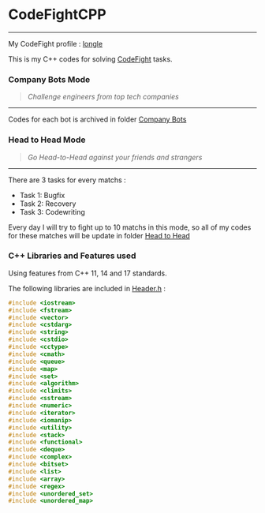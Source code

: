 # **CodeFightCPP**


----------


My CodeFight profile : [longle](https://codefights.com/profile/longle)

This is my C++ codes for solving [CodeFight](https://codefights.com/) tasks. 

### **Company Bots Mode**
> *Challenge engineers from top tech companies*


----------


Codes for each bot is archived in  folder [Company Bots](https://github.com/philong6297/CodeFightCPP/tree/master/Company%20Bots)


### **Head to Head Mode**

> *Go Head-to-Head against your friends and strangers*


----------


There are 3 tasks for every matchs :

 - Task 1: Bugfix
 - Task 2: Recovery
 - Task 3: Codewriting


Every day I will try to fight up to 10 matchs in this mode, so all of my codes for these matches will be update in folder [Head to Head](https://github.com/philong6297/CodeFightCPP/tree/master/Head%20to%20Head)

### **C++ Libraries and Features used**
Using features from C++ 11, 14 and 17 standards. 

The following libraries are included in [Header.h](CodeFightCPP/Header.h) :
``` C++
#include <iostream>
#include <fstream>
#include <vector>
#include <cstdarg>
#include <string>
#include <cstdio>
#include <cctype>
#include <cmath>
#include <queue>
#include <map>
#include <set>
#include <algorithm>
#include <climits>
#include <sstream>
#include <numeric>
#include <iterator>
#include <iomanip>
#include <utility>
#include <stack>
#include <functional>
#include <deque>
#include <complex>
#include <bitset>
#include <list>
#include <array>
#include <regex>
#include <unordered_set>
#include <unordered_map>
```



